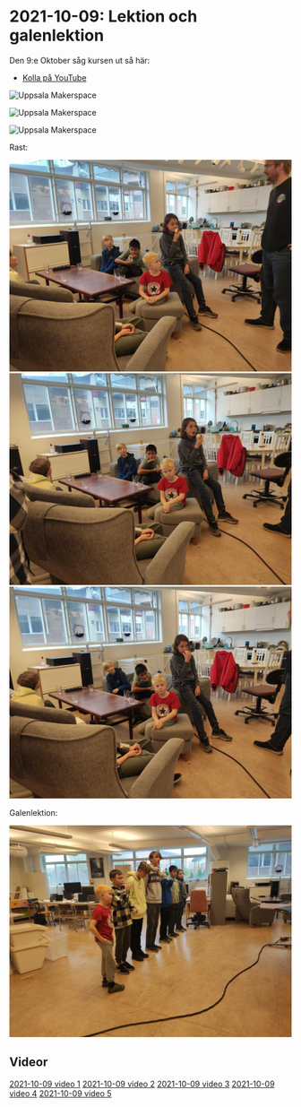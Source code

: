 # 2021-10-09: Lektion och galenlektion

Den 9:e Oktober såg kursen ut så här:

* [Kolla på YouTube](https://youtu.be/xWUhRymx69w)

![Uppsala Makerspace](2021109_1.jpg)

![Uppsala Makerspace](2021109_2.jpg)

![Uppsala Makerspace](2021109_3.jpg)

Rast:

![Uppsala Makerspace](IMG_20211009_111252.jpg)
![Uppsala Makerspace](IMG_20211009_111254.jpg)
![Uppsala Makerspace](IMG_20211009_111257.jpg)

Galenlektion:

![Uppsala Makerspace](IMG_20211009_111800.jpg)

## Videor

[2021-10-09 video 1](VID_20211009_103342.mp4)
[2021-10-09 video 2](VID_20211009_104006.mp4)
[2021-10-09 video 3](VID_20211009_104019.mp4)
[2021-10-09 video 4](VID_20211009_112344.mp4)
[2021-10-09 video 5](VID_20211009_112604.mp4)
